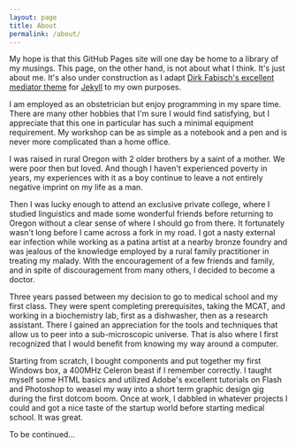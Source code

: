 ```yaml
---
layout: page
title: About
permalink: /about/
---
```


My hope is that this GitHub Pages site will one day be home to a library of my musings. This page, on the other hand, is not about what I think. It's just about me. It's also under construction as I adapt [Dirk Fabisch's excellent mediator theme](https://github.com/dirkfabisch/mediator) for [Jekyll](http://jekyllrb.com/) to my own purposes.

I am employed as an obstetrician but enjoy programming in my spare time. There are many other hobbies that I'm sure I would find satisfying, but I appreciate that this one in particular has such a minimal equipment requirement. My workshop can be as simple as a notebook and a pen and is never more complicated than a home office.

I was raised in rural Oregon with 2 older brothers by a saint of a mother. We were poor then but loved. And though I haven't experienced poverty in years, my experiences with it as a boy continue to leave a not entirely negative imprint on my life as a man.

Then I was lucky enough to attend an exclusive private college, where I studied linguistics and made some wonderful friends before returning to Oregon without a clear sense of where I should go from there. It fortunately wasn't long before I came across a fork in my road. I got a nasty external ear infection while working as a patina artist at a nearby bronze foundry and was jealous of the knowledge employed by a rural family practitioner in treating my malady. With the encouragement of a few friends and family, and in spite of discouragement from many others, I decided to become a doctor.

Three years passed between my decision to go to medical school and my first class. They were spent completing prerequisites, taking the MCAT, and working in a biochemistry lab, first as a dishwasher, then as a research assistant. There I gained an appreciation for the tools and techniques that allow us to peer into a sub-microscopic universe. That is also where I first recognized that I would benefit from knowing my way around a computer.

Starting from scratch, I bought components and put together my first Windows box, a 400MHz Celeron beast if I remember correctly. I taught myself some HTML basics and utilized Adobe's excellent tutorials on Flash and Photoshop to weasel my way into a short term graphic design gig during the first dotcom boom. Once at work, I dabbled in whatever projects I could and got a nice taste of the startup world before starting medical school. It was great.

To be continued...